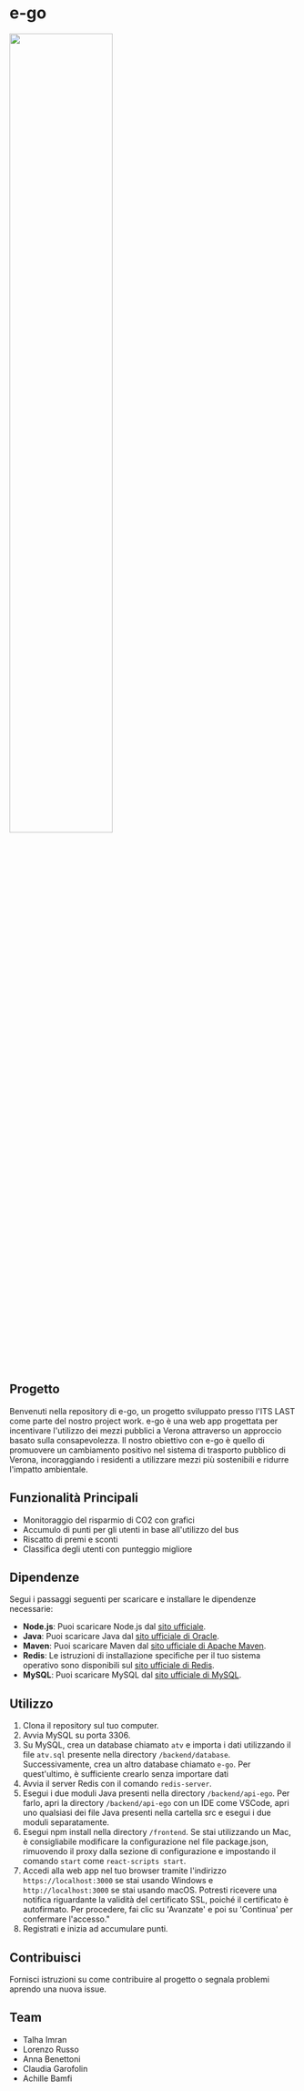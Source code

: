 # e-go

<img src="https://github.com/Talhaimran03/e-go/assets/101459540/a299921e-48cd-44f2-82a8-3720f209509e" width="60%"> 

## Progetto

Benvenuti nella repository di e-go, un progetto sviluppato presso l'ITS LAST come parte del nostro project work. e-go è una web app progettata per incentivare l'utilizzo dei mezzi pubblici a Verona attraverso un approccio basato sulla consapevolezza. Il nostro obiettivo con e-go è quello di promuovere un cambiamento positivo nel sistema di trasporto pubblico di Verona, incoraggiando i residenti a utilizzare mezzi più sostenibili e ridurre l'impatto ambientale.

## Funzionalità Principali

- Monitoraggio del risparmio di CO2 con grafici
- Accumulo di punti per gli utenti in base all'utilizzo del bus
- Riscatto di premi e sconti
- Classifica degli utenti con punteggio migliore

## Dipendenze

Segui i passaggi seguenti per scaricare e installare le dipendenze necessarie:

- **Node.js**: Puoi scaricare Node.js dal [sito ufficiale](https://nodejs.org/).
- **Java**: Puoi scaricare Java dal [sito ufficiale di Oracle](https://www.oracle.com/java/technologies/javase-downloads.html).
- **Maven**: Puoi scaricare Maven dal [sito ufficiale di Apache Maven](https://maven.apache.org/download.cgi).
- **Redis**: Le istruzioni di installazione specifiche per il tuo sistema operativo sono disponibili sul [sito ufficiale di Redis](https://redis.io/download).
- **MySQL**: Puoi scaricare MySQL dal [sito ufficiale di MySQL](https://dev.mysql.com/downloads/).

## Utilizzo

1. Clona il repository sul tuo computer.
2. Avvia MySQL su porta 3306.
3. Su MySQL, crea un database chiamato `atv` e importa i dati utilizzando il file `atv.sql` presente nella directory `/backend/database`. Successivamente, crea un altro database chiamato `e-go`. Per quest'ultimo, è sufficiente crearlo senza importare dati
4. Avvia il server Redis con il comando `redis-server`.
5. Esegui i due moduli Java presenti nella directory `/backend/api-ego`. Per farlo, apri la directory `/backend/api-ego` con un IDE come VSCode, apri uno qualsiasi dei file Java presenti nella cartella src e esegui i due moduli separatamente.
6.  Esegui npm install nella directory `/frontend`. Se stai utilizzando un Mac, è consigliabile modificare la configurazione nel file package.json, rimuovendo il proxy dalla sezione di configurazione e impostando il comando `start` come `react-scripts start`.
7. Accedi alla web app nel tuo browser tramite l'indirizzo `https://localhost:3000` se stai usando Windows e `http://localhost:3000` se stai usando macOS. Potresti ricevere una notifica riguardante la validità del certificato SSL, poiché il certificato è autofirmato. Per procedere, fai clic su 'Avanzate' e poi su 'Continua' per confermare l'accesso."
8. Registrati e inizia ad accumulare punti.

## Contribuisci

Fornisci istruzioni su come contribuire al progetto o segnala problemi aprendo una nuova issue.

## Team

- Talha Imran
- Lorenzo Russo
- Anna Benettoni
- Claudia Garofolin
- Achille Bamfi
